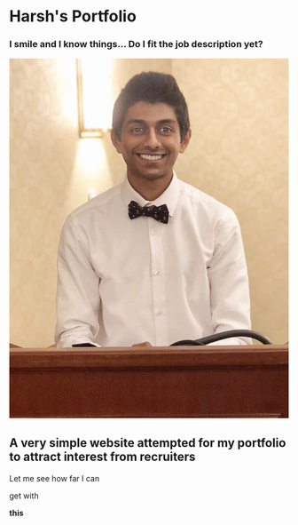 # Harsh's Portfolio

### I smile and I know things... Do I fit the job description yet? 

![Harsh_Shah](IMG_4989.jpg)

## A very simple website attempted for my portfolio to attract interest from recruiters 
 Let me see how far I can 
 
 get with 
 
 **this**
